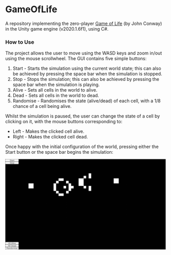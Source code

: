 # GameOfLife
A repository implementing the zero-player [Game of Life](https://en.wikipedia.org/wiki/Conway%27s_Game_of_Life) (by John Conway) in the Unity game engine (v2020.1.6f1), using C#.


### How to Use
The project allows the user to move using the WASD keys and zoom in/out using the mouse scrollwheel. The GUI contains five simple buttons:
1. Start - Starts the simulation using the current world state; this can also be achieved by pressing the space bar when the simulation is stopped.
2. Stop - Stops the simulation; this can also be achieved by pressing the space bar when the simulation is playing.
3. Alive - Sets all cells in the world to alive.
4. Dead - Sets all cells in the world to dead.
5. Randomise - Randomises the state (alive/dead) of each cell, with a 1/8 chance of a cell being alive.

Whilst the simulation is paused, the user can change the state of a cell by clicking on it, with the mouse buttons corresponding to:
- Left - Makes the clicked cell alive.
- Right - Makes the clicked cell dead.


Once happy with the initial configuration of the world, pressing either the Start button or the space bar begins the simulation:

![Example Simulation](GameOfLife.gif)
